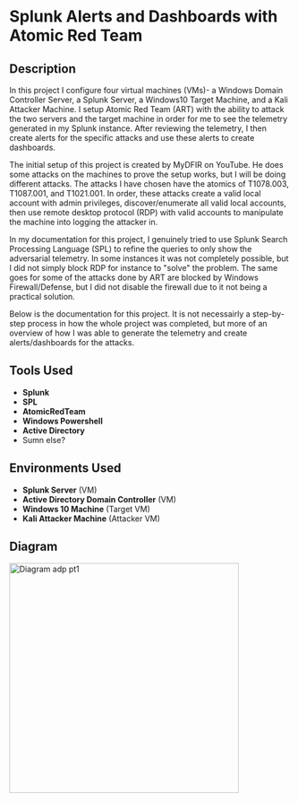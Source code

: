 # Splunk Alerts and Dashboards with Atomic Red Team

## Description
In this project I configure four virtual machines (VMs)- a Windows Domain Controller Server, a Splunk Server, a Windows10 Target Machine, and a Kali Attacker Machine. I setup Atomic Red Team (ART) with the ability to attack the two servers and the target machine in order for me to see the telemetry generated in my Splunk instance. After reviewing the telemetry, I then create alerts for the specific attacks and use these alerts to create dashboards. 

The initial setup of this project is created by MyDFIR on YouTube. He does some attacks on the machines to prove the setup works, but I will be doing different attacks. The attacks I have chosen have the atomics of T1078.003, T1087.001, and T1021.001. In order, these attacks create a valid local account with admin privileges, discover/enumerate all valid local accounts, then use remote desktop protocol (RDP) with valid accounts to manipulate the machine into logging the attacker in.

In my documentation for this project, I genuinely tried to use Splunk Search Processing Language (SPL) to refine the queries to only show the adversarial telemetry. In some instances it was not completely possible, but I did not simply block RDP for instance to "solve" the problem. The same goes for some of the attacks done by ART are blocked by Windows Firewall/Defense, but I did not disable the firewall due to it not being a practical solution. 

Below is the documentation for this project. It is not necessairly a step-by-step process in how the whole project was completed, but more of an overview of how I was able to generate the telemetry and create alerts/dashboards for the attacks.

## Tools Used
* **Splunk**
* **SPL**
* **AtomicRedTeam**
* **Windows Powershell**
* **Active Directory**
* Sumn else?

## Environments Used
* **Splunk Server** (VM)
* **Active Directory Domain Controller** (VM)
* **Windows 10 Machine** (Target VM)
* **Kali Attacker Machine** (Attacker VM)

## Diagram 
<img width="410" alt="Diagram adp pt1" src="https://github.com/user-attachments/assets/3edf66d0-706c-48a5-bae6-0200fa77bed3">
